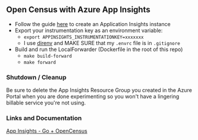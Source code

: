 ## Open Census with Azure App Insights ##

* Follow the guide [here](https://cda.ms/H8) to create an Application Insights instance
* Export your instrumentation key as an environment variable:
    * `export APPINSIGHTS_INSTRUMENTATIONKEY=xxxxxxx`
    * I use [direnv](http://direnv.net) and MAKE SURE that my `.envrc` file is in `.gitignore`
* Build and run the LocalForwarder (Dockerfile in the root of this repo) 
    * `make build-forward`
    * `make forward` 




### Shutdown / Cleanup

Be sure to delete the App Insights Resource Group you created in the Azure Portal when you are done experimenting so you won't have a lingering billable service you're not using.


### Links and Documentation

[App Insights - Go + OpenCensus](https://cda.ms/H8)

